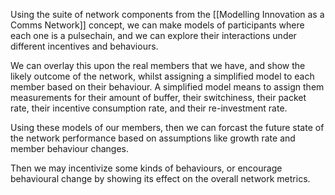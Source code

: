 Using the suite of network components from the [[Modelling Innovation as a Comms Network]] concept, we can make models of participants where each one is a pulsechain, and we can explore their interactions under different incentives and behaviours.

We can overlay this upon the real members that we have, and show the likely outcome of the network, whilst assigning a simplified model to each member based on their behaviour.  A simplified model means to assign them measurements for their amount of buffer, their switchiness, their packet rate, their incentive consumption rate, and their re-investment rate.

Using these models of our members, then we can forcast the future state of the network performance based on assumptions like growth rate and member behaviour changes.

Then we may incentivize some kinds of behaviours, or encourage behavioural change by showing its effect on the overall network metrics.